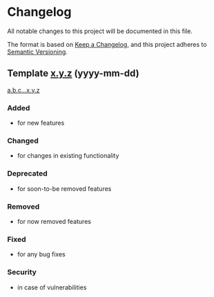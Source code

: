 # Changelog
All notable changes to this project will be documented in this file.

The format is based on [Keep a Changelog](https://keepachangelog.com/),
and this project adheres to [Semantic Versioning](https://semver.org/spec/v2.0.0.html).


## Template [x.y.z](https://github.com/thriving-dev/micronaut-gradle-renovate-example-2/releases/tag/x.y.z) (yyyy-mm-dd)
[a.b.c...x.y.z](https://github.com/thriving-dev/micronaut-gradle-renovate-example-2/compare/a.b.c...x.y.z)

### Added
- for new features

### Changed
- for changes in existing functionality

### Deprecated
- for soon-to-be removed features

### Removed
- for now removed features

### Fixed
- for any bug fixes

### Security
- in case of vulnerabilities
